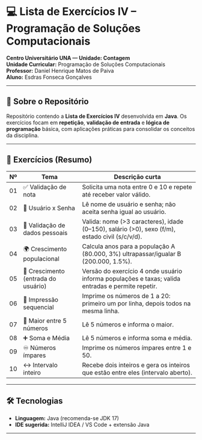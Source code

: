 # 💻 Lista de Exercícios IV – Programação de Soluções Computacionais

**Centro Universitário UNA — Unidade: Contagem**  
**Unidade Curricular:** Programação de Soluções Computacionais  
**Professor:** Daniel Henrique Matos de Paiva  
**Aluno:** Esdras Fonseca Gonçalves

---

## 🚀 Sobre o Repositório
Repositório contendo a **Lista de Exercícios IV** desenvolvida em **Java**. Os exercícios focam em **repetição**, **validação de entrada** e **lógica de programação** básica, com aplicações práticas para consolidar os conceitos da disciplina.

---

## 🧩 Exercícios (Resumo)

| Nº  | Tema                          | Descrição curta |
|-----|-------------------------------|------------------|
| 01  | ✅ Validação de nota           | Solicita uma nota entre 0 e 10 e repete até receber valor válido. |
| 02  | 🔐 Usuário x Senha            | Lê nome de usuário e senha; não aceita senha igual ao usuário. |
| 03  | 🧾 Validação de dados pessoais| Valida: nome (>3 caracteres), idade (0–150), salário (>0), sexo (f/m), estado civil (s/c/v/d). |
| 04  | 🌍 Crescimento populacional   | Calcula anos para a população A (80.000, 3%) ultrapassar/igualar B (200.000, 1.5%). |
| 05  | 🔁 Crescimento (entrada do usuário) | Versão do exercício 4 onde usuário informa populações e taxas; valida entradas e permite repetir. |
| 06  | 🔢 Impressão sequencial        | Imprime os números de 1 a 20: primeiro um por linha, depois todos na mesma linha. |
| 07  | 🥇 Maior entre 5 números      | Lê 5 números e informa o maior. |
| 08  | ➕ Soma e Média               | Lê 5 números e informa soma e média. |
| 09  | ♾️ Números ímpares            | Imprime os números ímpares entre 1 e 50. |
| 10  | ↔️ Intervalo inteiro          | Recebe dois inteiros e gera os inteiros que estão entre eles (intervalo aberto). |

---

## 🛠️ Tecnologias
- **Linguagem:** Java (recomenda-se JDK 17)  
- **IDE sugerida:** IntelliJ IDEA / VS Code + extensão Java

---
